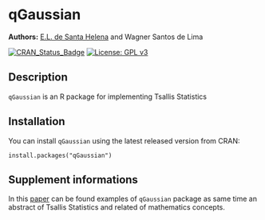 # qGaussian

**Authors:** [E.L. de Santa Helena](http://buscatextual.cnpq.br/buscatextual/visualizacv.do?id=K4721801Z6) and Wagner Santos de Lima<br/>

[![CRAN_Status_Badge](http://www.r-pkg.org/badges/version/qGaussian)](https://cran.r-project.org/package=qGaussian)
[![License: GPL v3](https://img.shields.io/badge/License-GPL%20v3-blue.svg)](http://www.gnu.org/licenses/gpl-3.0)

## Description

`qGaussian` is an R package for implementing Tsallis Statistics

## Installation

You can install `qGaussian` using the latest released version from CRAN:

```
install.packages("qGaussian")
```

## Supplement informations

In this [paper](https://arxiv.org/pdf/1703.06172.pdf) can be found examples of `qGaussian` package as same time an abstract of Tsallis Statistics and related of mathematics concepts.
